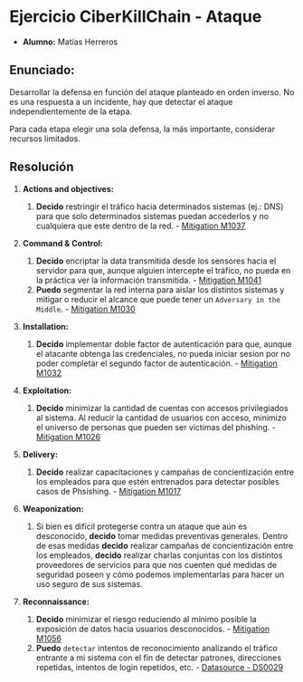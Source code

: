 # Ejercicio CiberKillChain - Ataque

- **Alumno:** Matías Herreros

## Enunciado:

Desarrollar la defensa en función del ataque planteado en orden inverso. No es una respuesta a un incidente, hay que detectar el ataque independientemente de la etapa.

Para cada etapa elegir una sola defensa, la más importante, considerar recursos limitados.

## Resolución

1. **Actions and objectives:**

   1. **Decido** restringir el tráfico hacia determinados sistemas (ej.: DNS) para que solo determinados sistemas puedan accederlos y no cualquiera que este dentro de la red. - [Mitigation M1037](https://attack.mitre.org/mitigations/M1037)

2. **Command & Control:**

   1. **Decido** encriptar la data transmitida desde los sensores hacia el servidor para que, aunque alguien intercepte el tráfico, no pueda en la práctica ver la información transmitida. - [Mitigation M1041](https://attack.mitre.org/mitigations/M1041)
   2. **Puedo** segmentar la red interna para aislar los distintos sistemas y mitigar o reducir el alcance que puede tener un `Adversary in the Middle`. - [Mitigation M1030](https://attack.mitre.org/mitigations/M1030)

3. **Installation:**

   1. **Decido** implementar doble factor de autenticación para que, aunque el atacante obtenga las credenciales, no pueda iniciar sesion por no poder completar el segundo factor de autenticación. - [Mitigation M1032](https://attack.mitre.org/mitigations/M1032)

4. **Exploitation:**

   1. **Decido** minimizar la cantidad de cuentas con accesos privilegiados al sistema. Al reducir la cantidad de usuarios con acceso, minimizo el universo de personas que pueden ser victimas del phishing. - [Mitigation M1026](https://attack.mitre.org/mitigations/M1026)

5. **Delivery:**

   1. **Decido** realizar capacitaciones y campañas de concientización entre los empleados para que estén entrenados para detectar posibles casos de Phsishing. - [Mitigation M1017](https://attack.mitre.org/mitigations/M1017)

6. **Weaponization:**

   1. Si bien es difícil protegerse contra un ataque que aún es desconocido, **decido** tomar medidas preventivas generales. Dentro de esas medidas **decido** realizar campañas de concientización entre los empleados, **decido** realizar charlas conjuntas con los distintos proveedores de servicios para que nos cuenten qué medidas de seguridad poseen y cómo podemos implementarlas para hacer un uso seguro de sus sistemas.

7. **Reconnaissance:**

   1. **Decido** minimizar el riesgo reduciendo al mínimo posible la exposición de datos hacia usuarios desconocidos. - [Mitigation M1056](https://attack.mitre.org/mitigations/M1056/)
   2. **Puedo** `detectar` intentos de reconocimiento analizando el tráfico entrante a mi sistema con el fin de detectar patrones, direcciones repetidas, intentos de login repetidos, etc. - [Datasource - DS0029](https://attack.mitre.org/datasources/DS0029/)
